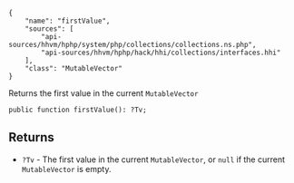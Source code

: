 ``` yamlmeta
{
    "name": "firstValue",
    "sources": [
        "api-sources/hhvm/hphp/system/php/collections/collections.ns.php",
        "api-sources/hhvm/hphp/hack/hhi/collections/interfaces.hhi"
    ],
    "class": "MutableVector"
}
```




Returns the first value in the current ` MutableVector `




``` Hack
public function firstValue(): ?Tv;
```




## Returns




+ ` ?Tv ` - The first value in the current `` MutableVector ``, or ``` null ``` if the
  current ```` MutableVector ```` is empty.
<!-- HHAPIDOC -->

